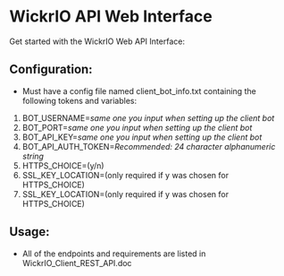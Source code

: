 # WickrIO API Web Interface

Get started with the WickrIO Web API Interface:

## Configuration:
* Must have a config file named client_bot_info.txt containing the following tokens and variables:
1. BOT_USERNAME=*same one you input when setting up the client bot*
2. BOT_PORT=*same one you input when setting up the client bot*
3. BOT_API_KEY=*same one you input when setting up the client bot*
4. BOT_API_AUTH_TOKEN=*Recommended: 24 character alphanumeric string*
5. HTTPS_CHOICE=(y/n)
6. SSL_KEY_LOCATION=(only required if y was chosen for HTTPS_CHOICE)
7. SSL_KEY_LOCATION=(only required if y was chosen for HTTPS_CHOICE)

## Usage:
* All of the endpoints and requirements are listed in WickrIO_Client_REST_API.doc
